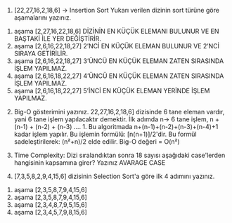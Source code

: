 1) [22,27,16,2,18,6] -> Insertion Sort
Yukarı verilen dizinin sort türüne göre aşamalarını yazınız.

1. aşama [2,27,16,22,18,6] DİZİNİN EN KÜÇÜK ELEMANI BULUNUR VE EN BAŞTAKİ İLE YER DEĞİŞTİRİR. 
2. aşama [2,6,16,22,18,27] 2’NCİ EN KÜÇÜK ELEMAN BULUNUR VE 2’NCİ SIRAYA GETİRİLİR. 
3. aşama [2,6,16,22,18,27] 3’ÜNCÜ EN KÜÇÜK ELEMAN ZATEN SIRASINDA İŞLEM YAPILMAZ. 
4. aşama [2,6,16,18,22,27] 4’ÜNCÜ EN KÜÇÜK ELEMAN ZATEN SIRASINDA İŞLEM YAPILMAZ.
5. aşama [2,6,16,18,22,27] 5’İNCİ EN KÜÇÜK ELEMAN YERİNDE İŞLEM YAPILMAZ.


2) Big-O gösterimini yazınız.
22,27,16,2,18,6] dizisinde 6 tane eleman vardır, yani 6 tane işlem yapılacaktır demektir. 
İlk adımda n-> 6 tane işlem, n + (n-1) + (n-2) + (n-3) .... 1. 
Bu algoritmada n+(n-1)+(n-2)+(n-3)+(n-4)+1 kadar işlem yapılır. 
Bu işlemin formülü: [n(n+1)]/2'dir. 
Bu formül sadeleştirilerek: (n²+n)/2 elde edilir.
Big-O değeri = O(n²)


3) Time Complexity: Dizi sıralandıktan sonra 18 sayısı aşağıdaki case'lerden hangisinin kapsamına girer? Yazınız
AVARAGE CASE


4) [7,3,5,8,2,9,4,15,6] dizisinin Selection Sort'a göre ilk 4 adımını yazınız.
1. aşama [2,3,5,8,7,9,4,15,6] 
2. aşama [2,3,5,8,7,9,4,15,6] 
3. aşama [2,3,4,8,7,9,5,15,6] 
4. aşama [2,3,4,5,7,9,8,15,6]
